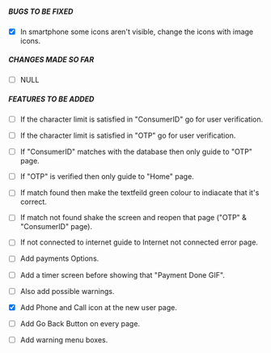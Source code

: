 
##### BUGS TO BE FIXED
- [x] In smartphone some icons aren't visible, change the icons with image icons.


##### CHANGES MADE SO FAR
- [ ] NULL


##### FEATURES TO BE ADDED
- [ ] If the character limit is satisfied in "ConsumerID" go for user verification.
- [ ] If the character limit is satisfied in "OTP" go for user verification.
- [ ] If "ConsumerID" matches with the database then only guide to "OTP" page.
- [ ] If "OTP" is verified then only guide to "Home" page.
- [ ] If match found then make the textfeild green colour to indiacate that it's correct.
- [ ] If match not found shake the screen and reopen that page ("OTP" & "ConsumerID" page).
- [ ] If not connected to internet guide to Internet not connected error page.
- [ ] Add payments Options.
- [ ] Add a timer screen before showing that "Payment Done GIF".
- [ ] Also add possible warnings.
- [x] Add Phone and Call icon at the new user page.
- [ ] Add Go Back Button on every page.
- [ ] Add warning menu boxes.


